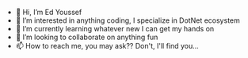 - 👋 Hi, I’m Ed Youssef
- 👀 I’m interested in anything coding, I specialize in DotNet ecosystem
- 🌱 I’m currently learning whatever new I can get my hands on
- 💞️ I’m looking to collaborate on anything fun
- 📫 How to reach me, you may ask?? Don't, I'll find you...

<!---
fyoussef913/fyoussef913 is a ✨ special ✨ repository because its `README.md` (this file) appears on your GitHub profile.
You can click the Preview link to take a look at your changes.
--->
